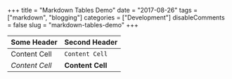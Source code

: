 +++
title = "Markdown Tables Demo"
date = "2017-08-26"
tags = ["markdown", "blogging"]
categories = ["Development"]
disableComments = false
slug = "markdown-tables-demo"
+++

Some Header    | Second Header
---------------|-----------------
Content Cell   | `Content Cell`
_Content Cell_ | **Content Cell**
